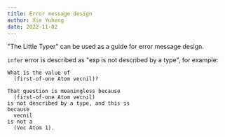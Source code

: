 ```yaml
---
title: Error message design
author: Xie Yuheng
date: 2022-11-02
---
```


"The Little Typer" can be used as a guide for error message design.

`infer` error is described as "exp is not described by a type", for example:

```
What is the value of
  (first-of-one Atom vecnil)?

That question is meaningless because
  (first-of-one Atom vecnil)
is not described by a type, and this is
because
  vecnil
is not a
  (Vec Atom 1).
```
